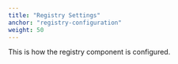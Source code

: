 ```yaml
---
title: "Registry Settings"
anchor: "registry-configuration"
weight: 50
---
```


This is how the registry component is configured.
